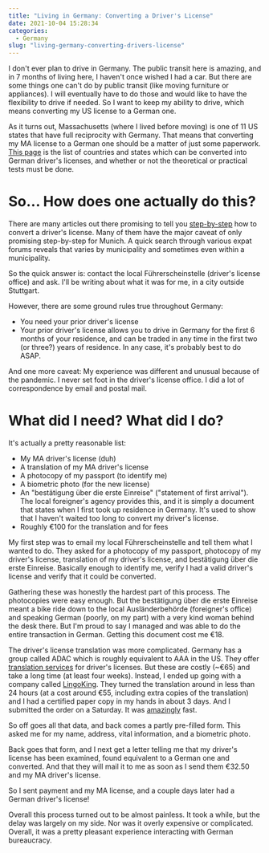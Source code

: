 ```yaml
---
title: "Living in Germany: Converting a Driver's License"
date: 2021-10-04 15:28:34
categories:
  - Germany
slug: "living-germany-converting-drivers-license"
---
```

I don't ever plan to drive in Germany. The public transit here is amazing, and in 7 months of living here, I haven't once wished I had a car. But there are some things one can't do by public transit (like moving furniture or appliances). I will eventually have to do those and would like to have the flexibility to drive if needed. So I want to keep my ability to drive, which means converting my US license to a German one.

As it turns out, Massachusetts (where I lived before moving) is one of 11 US states that have full reciprocity with Germany. That means that converting my MA license to a German one should be a matter of just some paperwork. [This page](https://www.gesetze-im-internet.de/fev_2010/anlage_11.html) is the list of countries and states which can be converted into German driver's licenses, and whether or not the theoretical or practical tests must be done.

# So... How does one actually do this?

There are many articles out there promising to tell you [step-by-step](https://www.expatica.com/de/living/transportation/how-to-get-a-german-driving-licence-100905/) how to convert a driver's license. Many of them have the major caveat of only promising step-by-step for Munich. A quick search through various expat forums reveals that varies by municipality and sometimes even within a municipality.

So the quick answer is: contact the local Führerscheinstelle (driver's license office) and ask. I'll be writing about what it was for me, in a city outside Stuttgart.

However, there are some ground rules true throughout Germany:

*   You need your prior driver's license
*   Your prior driver's license allows you to drive in Germany for the first 6 months of your residence, and can be traded in any time in the first two (or three?) years of residence. In any case, it's probably best to do ASAP.

And one more caveat: My experience was different and unusual because of the pandemic. I never set foot in the driver's license office. I did a lot of correspondence by email and postal mail.

# What did I need? What did I do?

It's actually a pretty reasonable list:

*   My MA driver's license (duh)
*   A translation of my MA driver's license
*   A photocopy of my passport (to identify me)
*   A biometric photo (for the new license)
*   An "bestätigung über die erste Einreise" ("statement of first arrival"). The local foreigner's agency provides this, and it is simply a document that states when I first took up residence in Germany. It's used to show that I haven't waited too long to convert my driver's license.
*   Roughly €100 for the translation and for fees

My first step was to email my local Führerscheinstelle and tell them what I wanted to do. They asked for a photocopy of my passport, photocopy of my driver's license, translation of my driver's license, and bestätigung über die erste Einreise. Basically enough to identify me, verify I had a valid driver's license and verify that it could be converted.

Gathering these was honestly the hardest part of this process. The photocopies were easy enough. But the bestätigung über die erste Einreise meant a bike ride down to the local Ausländerbehörde (foreigner's office) and speaking German (poorly, on my part) with a very kind woman behind the desk there. But I'm proud to say I managed and was able to do the entire transaction in German. Getting this document cost me €18.

The driver's license translation was more complicated. Germany has a group called ADAC which is roughly equivalent to AAA in the US. They offer [translation services](https://www.adac.de/der-adac/regionalclubs/wuerttemberg/fuehrerscheinuebersetzung/) for driver's licenses. But these are costly (~€65) and take a long time (at least four weeks). Instead, I ended up going with a company called [LingoKing](https://www.lingoking.com/en/order/translate-driving-licence#). They turned the translation around in less than 24 hours (at a cost around €55, including extra copies of the translation) and I had a certified paper copy in my hands in about 3 days. And I submitted the order on a Saturday. It was <u>amazingly</u> fast.

So off goes all that data, and back comes a partly pre-filled form. This asked me for my name, address, vital information, and a biometric photo.

Back goes that form, and I next get a letter telling me that my driver's license has been examined, found equivalent to a German one and converted. And that they will mail it to me as soon as I send them €32.50 and my MA driver's license.

So I sent payment and my MA license, and a couple days later had a German driver's license!

Overall this process turned out to be almost painless. It took a while, but the delay was largely on my side. Nor was it overly expensive or complicated. Overall, it was a pretty pleasant experience interacting with German bureaucracy.
